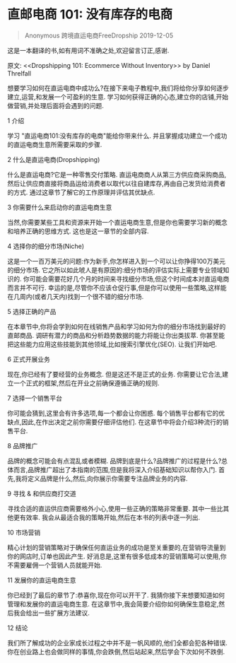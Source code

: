 # 直邮电商 101: 没有库存的电商
> Anonymous 跨境直运电商FreeDropship 2019-12-05

这是一本翻译的书,如有用词不准确之处,欢迎留言订正,感谢. 


原文: <<Dropshipping 101: Ecommerce Without Inventory>> by Daniel Threlfall


想要学习如何在直运电商中成功么?在接下来电子教程中,我们将给你分享如何逐步建立,运营,和发展一个可盈利的生意. 学习如何获得正确的心态,建立你的店铺,开始做营销,并处理后面将会遇到的问题. 


1 介绍

学习 "直运电商101:没有库存的电商"能给你带来什么. 并且掌握成功建立一个成功的直运电商生意所需要采取的步骤. 


2 什么是直运电商(Dropshipping)

什么是直运电商?它是一种零售交付策略. 直运电商商人从第三方供应商采购商品,然后让供应商直接将商品运给消费者以取代以往自建库存,再由自己发货给消费者的方式. 通过这章节了解它的工作原理并评估其优缺点. 


3 你需要什么来启动你的直运电商生意

当然,你需要某些工具和资源来开始一个直运电商生意,但是你也需要学习新的概念和培养正确的思维方式. 这也是这一章节的全部内容. 


4 选择你的细分市场(Niche)

这是一个一百万美元的问题:作为新手,你怎样进入到一个可以让你挣得100万美元的细分市场. 它之所以如此唬人是有原因的:细分市场的评估实际上需要专业领域知识的. 你可能会需要花好几个月的时间来寻找细分市场,但这个时间成本对直运电商而言并不可行. 幸运的是,尽管你不应该仓促行事,但是你可以使用一些策略,这样能在几周内(或者几天内)找到一个很不错的细分市场. 


5 选择正确的产品

在本章节中,你将会学到如何在线销售产品和学习如何为你的细分市场找到最好的直邮商品. 调研有潜力的商品和分析趋势数据的能力将能让你出类拔萃. 你甚至能把这些能力应用这些技能到其他领域,比如搜索引擎优化(SEO). 让我们开始吧. 


6 正式开展业务

现在,你已经有了要经营的业务概念. 但是这还不是正式的业务. 你需要让它合法,建立一个正式的框架,然后在开业之前确保遵循正确的规则. 


7 选择一个销售平台

你可能会猜到,这里会有许多选项,每一个都会让你困惑. 每个销售平台都有它的优缺点,因此,在作出决定之前你需要仔细评估他们. 在这章节中将会介绍3种流行的销售平台. 


8 品牌推广

品牌的概念可能会有点混乱或者模糊. 品牌到底是什么?品牌推广的过程是什么?总体而言,品牌推广超出了本指南的范围,但是我将深入介绍基础知识以帮你入门. 首先,我将定义品牌是什么,然后,向你展示你需要专注品牌业务的内容. 


9 寻找 & 和供应商打交道

寻找合适的直运供应商需要格外小心,使用一些正确的策略非常重要. 其中一些比其他更有效率. 我会从最适合我的策略开始,然后在本书的列表中逐一列出. 


10 市场营销

精心计划的营销策略对于确保任何直运业务的成功是至关重要的,在营销导流量到你的网店时,订单也因此产生. 好消息是,这里有很多低成本的营销策略可以使用,你不需要雇佣一个营销人员就能开始. 


11 发展你的直运电商生意

你已经到了最后的章节了:恭喜你,现在你可以开干了. 我猜你接下来想要知道如何管理和发展你的直运电商生意. 在这章节中,我会简要介绍你如何确保生意稳定,然后我会给出一些扩展方法建议. 


12 结论

我们所了解成功的企业家成长过程之中并不是一帆风顺的,他们全都会犯各种错误. 你在创业路上也会做同样的事情,你会跌倒,然后站起来,然后学会下次如何不跌倒. 


